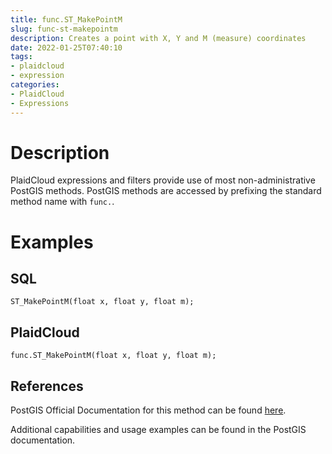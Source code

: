 ```yaml
---
title: func.ST_MakePointM
slug: func-st-makepointm
description: Creates a point with X, Y and M (measure) coordinates
date: 2022-01-25T07:40:10
tags:
- plaidcloud
- expression
categories:
- PlaidCloud
- Expressions
---
```



# Description


PlaidCloud expressions and filters provide use of most non-administrative PostGIS methods. PostGIS methods are accessed by prefixing the standard method name with `func.`.



# Examples


## SQL



```
ST_MakePointM(float x, float y, float m);
```


## PlaidCloud



```
func.ST_MakePointM(float x, float y, float m);
```


## References


PostGIS Official Documentation for this method can be found [here](https://postgis.net/docs/manual-3.1/ST_MakePointM.html).



Additional capabilities and usage examples can be found in the PostGIS documentation.

